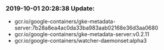### 2019-10-01 20:28:38 Update:

- gcr.io/google-containers/gke-metadata-server:7b28a8ea4ac0da33ba983aab02168e36d3aa0680
- gcr.io/google-containers/gke-metadata-server:v0.2.11
- gcr.io/google-containers/watcher-daemonset:alpha3
